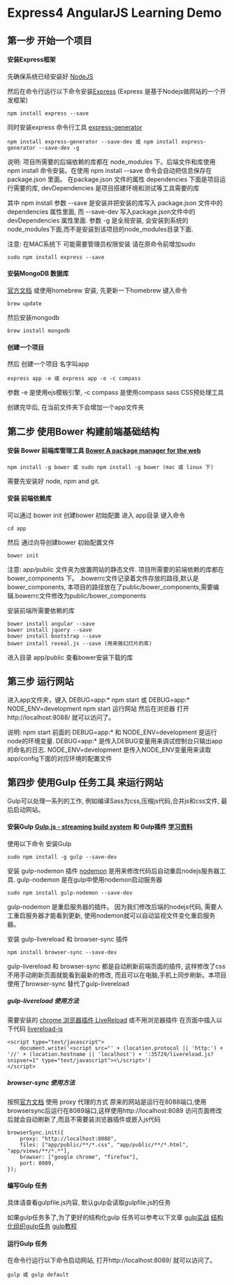 # Express4 AngularJS Learning Demo


## 第一步 开始一个项目

#### 安装Express框架
先确保系统已经安装好 [NodeJS](https://nodejs.org/)

然后在命令行运行以下命令安装[Express](http://expressjs.com/) (Express 是基于Nodejs做网站的一个开发框架)

    npm install express --save

同时安装express 命令行工具 [express-generator](http://expressjs.com/starter/generator.html)

    npm install express-generator --save-dev 或 npm install express-generator --save-dev -g


说明: 项目所需要的后端依赖的库都在 node_modules 下。后端文件和库使用npm install 命令安装。在使用 npm install --save 命令会自动把信息保存在 package.json 里面。 在package.json 文件的属性 dependencies 下面是项目运行需要的库, devDependencies 是项目搭建环境和测试等工具需要的库

其中 npm install 参数 --save 是安装并把安装的库写入 package.json 文件中的 dependencies 属性里面, 而 --save-dev 写入package.json文件中的 devDependencies 属性里面. 参数 -g 是全局安装, 会安装到系统的node_modules下面,而不是安装到该项目的node_modules目录下面.


注意: 在MAC系统下 可能需要管理员权限安装 请在原命令前增加sudo

    sudo npm install express --save


#### 安装MongoDB 数据库
[官方文档](https://docs.mongodb.org/v3.0/tutorial/install-mongodb-on-os-x/)
或使用homebrew 安装,  先更新一下homebrew 键入命令

    brew update

然后安装mongodb

    brew install mongodb



#### 创建一个项目

然后 创建一个项目 名字叫app

    express app -e 或 express app -e -c compass

参数 -e 是使用ejs模板引擎, -c compass 是使用compass sass CSS预处理工具

创建完毕后, 在当前文件夹下会增加一个app文件夹




## 第二步 使用Bower 构建前端基础结构


#### 安装 Bower 前端库管理工具 [Bower A package manager for the web](http://bower.io/)

    npm install -g bower 或 sudo npm install -g bower (mac 或 linux 下)

需要先安装好 node, npm and git.    

#### 安装 前端依赖库

可以通过 bower init 创建bower 初始配置  进入 app目录 键入命令

    cd app

然后 通过向导创建bower 初始配置文件

    bower init

注意: app/public 文件夹为放置网站的静态文件. 项目所需要的前端依赖的库都在 bower_components 下。 .bowerrc文件记录着文件存放的路径,默认是bower_components, 本项目的路径放在了public/bower_components,需要编辑.bowerrc文件修改为public/bower_components


安装前端所需要依赖的库

    bower install angular --save
    bower install jquery --save
    bower install bootstrap --save
    bower install reveal.js --save (用来做幻灯片的库)


 进入目录 app/public 查看bower安装下载的库




## 第三步 运行网站

进入app文件夹，键入 DEBUG=app:* npm start 或 DEBUG=app:* NODE_ENV=development npm start 运行网站  然后在浏览器 打开http://localhost:8088/ 就可以访问了。

说明: npm start 前面的 DEBUG=app:* 和 NODE_ENV=development 是运行node的环境变量. DEBUG=app:* 是传入DEBUG变量用来调试控制台只输出app的命名的日志.  NODE_ENV=development 是传入NODE_ENV变量用来读取app/config下面的对应环境的配置文件




## 第四步 使用Gulp 任务工具 来运行网站

Gulp可以处理一系列的工作, 例如编译Sass为css,压缩js代码,合并js和css文件, 最后启动网站。



#### 安装Gulp [Gulp.js - streaming build system](http://gulpjs.com/) 和 Gulp插件 [学习资料](http://i5ting.github.io/stuq-gulp/)

使用以下命令 安装Gulp

    sudo npm install -g gulp --save-dev

安装 gulp-nodemon 插件  [nodemon](http://nodemon.io/) 是用来修改代码后自动重启nodejs服务器工具. gulp-nodemon 是在gulp中使用nodemon启动服务器

    sudo npm install gulp-nodemon --save-dev

gulp-nodemon 是重启服务器的插件。 因为我们修改后端的nodejs代码, 需要人工重启服务器才能看到更新, 使用nodemon就可以自动监视文件变化重启服务器。

安装 gulp-livereload 和 browser-sync 插件

    npm install browser-sync --save-dev

gulp-livereload 和 browser-sync 都是自动刷新前端页面的插件, 这样修改了css不用手动刷新页面就能看到最新的修改, 而且可以在电脑,手机上同步刷新。本项目使用了browser-sync 替代了gulp-livereload



##### gulp-livereload 使用方法

需要安装的 [chrome 浏览器插件 LiveReload](https://chrome.google.com/webstore/detail/livereload/jnihajbhpnppcggbcgedagnkighmdlei)
或不用浏览器插件 在页面中插入以下代码 [livereload-js](https://github.com/livereload/livereload-js)

    <script type="text/javascript">
        document.write('<script src="' + (location.protocol || 'http:') + '//' + (location.hostname || 'localhost') + ':35729/livereload.js?snipver=1" type="text/javascript"><\/script>')
    </script>



##### browser-sync 使用方法

按照[官方文档](https://www.browsersync.io/docs/gulp/) 使用 proxy 代理的方式 原来的网站是运行在8088端口,使用browsersync后运行在8089端口,这样使用http://localhost:8089 访问页面修改后就会自动刷新了,而且不需要装浏览器插件或嵌入js代码

    browserSync.init({
        proxy: "http://localhost:8088",
        files: ["app/public/**/*.css", "app/public/**/*.html", "app/views/**/*.*"],
        browser: ["google chrome", "firefox"],
        port: 8089,
    });



#### 编写Gulp 任务

具体请查看gulpfile.js内容, 默认gulp会读取gulpfile.js的任务

如果gulp任务多了,为了更好的结构化gulp 任务可以参考以下文章
[gulp实战](http://i5ting.github.io/stuq-gulp/)
[结构化组织gulp任务](https://blog.simpleblend.net/gulp-organization-structure/)
[gulp教程](https://github.com/streakq/js-tools-best-practice/blob/master/doc/Gulp.md)


#### 运行Gulp 任务

在命令行运行以下命令启动网站, 打开http://localhost:8089/ 就可以访问了。

    gulp 或 gulp default








[Homebrew]: https://brew.sh
[nodejs]: https://nodejs.org
[mongodb]: https://www.mongodb.org
[redis]: http://redis.io
[nginx]: http://nginx.org
[GitBook]: https://gitbook.com
[lunchy]: https://github.com/eddiezane/lunchy
[paw]: https://luckymarmot.com/paw
